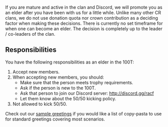 If you are mature and active in the clan and Discord, we will promote you as an elder after you have been with us for a little while. Unlike many other CR clans, we do not use donation quota nor crown contribution as a deciding factor when making these decisions. There is currently no set timeframe for when one can become an elder. The decision is completely up to the leader / co-leaders of the clan.

## Responsibilities

You have the following responsibilities as an elder in the 100T:

1. Accept new members.
2. When accepting new members, you should:
    - Make sure that the person meets trophy requirements.
    - Ask if the person is new to the 100T.
    - Ask that person to join our Discord server: http://discord.gg/racf
    - Let them know about the 50/50 kicking policy.
3. Not allowed to kick 50/50.

Check out our [sample greetings](/elder/greetings.md) if you would like a list of copy-pasta to use for standard greetings covering most scenarios.
